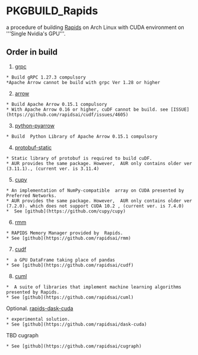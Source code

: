 # PKGBUILD_Rapids

a  procedure of building [Rapids](https://rapids.ai/) on Arch Linux with CUDA environment on  '''Single Nvidia's GPU'''.

## Order in build

1. [grpc](https://github.com/gdaisukesuzuki/PKGBUILD_Rapids/tree/master/grpc/PKGBUILD)

```
* Build gRPC 1.27.3 compulsory
*Apache Arrow cannot be build with grpc Ver 1.28 or higher 
```

2.  [arrow](https://github.com/gdaisukesuzuki/PKGBUILD_Rapids/tree/master/arrow/PKGBUILD)
```
* Build Apache Arrow 0.15.1 compulsory
* With Apache Arrow 0.16 or higher, cuDF cannot be build. see [ISSUE](https://github.com/rapidsai/cudf/issues/4605)
```

3.  [python-pyarrow](https://github.com/gdaisukesuzuki/PKGBUILD_Rapids/tree/master/python-arrow/PKGBUILD)
```
* Build  Python Library of Apache Arrow 0.15.1 compulsory
```

4.  [protobuf-static](https://github.com/gdaisukesuzuki/PKGBUILD_Rapids/tree/master/protobuf-static/PKGBUILD)
```
* Static library of protobuf is required to build cuDF.
* AUR provides the same package. However,  AUR only contains older ver (3.11.1)., (current ver. is 3.11.4)
```

5.  [cupy](https://github.com/gdaisukesuzuki/PKGBUILD_Rapids/tree/master/cupy/PKGBUILD)
```
* An implementation of NumPy-compatible  array on CUDA presented by Preferred Networks.
* AUR provides the same package. However,  AUR only contains older ver (7.2.0). which does not support CUDA 10.2 , (current ver. is 7.4.0) 
*  See [github](https://github.com/cupy/cupy)
```

6.  [rmm](https://github.com/gdaisukesuzuki/PKGBUILD_Rapids/tree/master/rapids-rmm/PKGBUILD)
```
* RAPIDS Memory Manager provided by  Rapids.
* See [github](https://github.com/rapidsai/rmm)
```

7.  [cudf](https://github.com/gdaisukesuzuki/PKGBUILD_Rapids/tree/master/rapids-cudf/PKGBUILD)
```
*  a GPU DataFrame taking place of pandas
* See [github](https://github.com/rapidsai/cudf)
```

8.  [cuml](https://github.com/gdaisukesuzuki/PKGBUILD_Rapids/tree/master/rapids-ml/PKGBUILD)
```
*  A suite of libraries that implement machine learning algorithms presented by Rapids.
* See [github](https://github.com/rapidsai/cuml)
```

Optional.  [rapids-dask-cuda](https://github.com/gdaisukesuzuki/PKGBUILD_Rapids/tree/master/rapids-dask-cuda/PKGBUILD)
```
* experimental solution.
* See [github](https://github.com/rapidsai/dask-cuda)
```

TBD cugraph
```
* See [github](https://github.com/rapidsai/cugraph)
```

